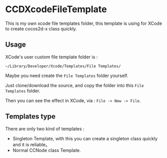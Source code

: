 CCDXcodeFileTemplate
====================

This is my own xcode file templates folder, this template is using for XCode to create cocos2d-x class quickly.

## Usage

XCode's user custom file template folder is :

	~/Library/Developer/Xcode/Templates/File Templates/
	
Maybe you need create the `File Templates` folder yourself.

Just clone/download the source, and copy the folder into this `File Templates` folder.

Then you can see the effect in XCode, via : `File -> New -> File`.

## Templates type

There are only two kind of templates :

* Singleton Template, with this you can create a singleton class quickly and it is reliable。
* Normal CCNode class Template.